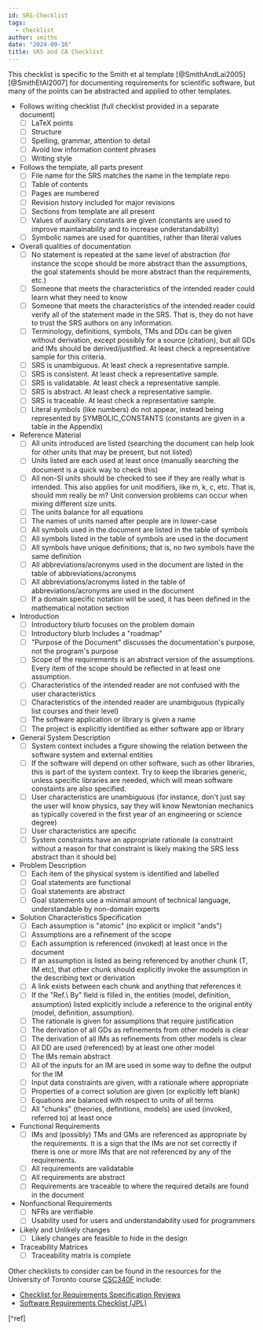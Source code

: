 ```yaml
---
id: SRS-Checklist
tags:
  - checklist
author: smiths
date: "2024-09-16"
title: SRS and CA Checklist
---
```


This checklist is specific to the Smith et al template [@SmithAndLai2005] [@SmithEtAl2007] for documenting requirements for scientific software, but many of the points can be abstracted and applied to other templates.

- Follows writing checklist (full checklist provided in a separate document)
  - [ ] LaTeX points
  - [ ] Structure
  - [ ] Spelling, grammar, attention to detail
  - [ ] Avoid low information content phrases
  - [ ] Writing style
- Follows the template, all parts present
  - [ ] File name for the SRS matches the name in the template repo
  - [ ] Table of contents
  - [ ] Pages are numbered
  - [ ] Revision history included for major revisions
  - [ ] Sections from template are all present
  - [ ] Values of auxiliary constants are given (constants are used to improve maintainability and to increase understandability)
  - [ ] Symbolic names are used for quantities, rather than literal values
- Overall qualities of documentation
  - [ ] No statement is repeated at the same level of abstraction (for instance the scope should be more abstract than the assumptions, the goal statements should be more abstract than the requirements, etc.)
  - [ ] Someone that meets the characteristics of the intended reader could learn what they need to know
  - [ ] Someone that meets the characteristics of the intended reader could verify all of the statement made in the SRS. That is, they do not have to trust the SRS authors on any information.
  - [ ] Terminology, definitions, symbols, TMs and DDs can be given without derivation, except possibly for a source (citation), but all GDs and IMs should be derived/justified. At least check a representative sample for this criteria.
  - [ ] SRS is unambiguous. At least check a representative sample.
  - [ ] SRS is consistent. At least check a representative sample.
  - [ ] SRS is validatable. At least check a representative sample.
  - [ ] SRS is abstract. At least check a representative sample.
  - [ ] SRS is traceable. At least check a representative sample.
  - [ ] Literal symbols (like numbers) do not appear, instead being represented by SYMBOLIC_CONSTANTS (constants are given in a table in the Appendix)
- Reference Material
  - [ ] All units introduced are listed (searching the document can help look for other units that may be present, but not listed)
  - [ ] Units listed are each used at least once (manually searching the document is a quick way to check this)
  - [ ] All non-SI units should be checked to see if they are really what is intended. This also applies for unit modifiers, like m, k, c, etc. That is, should mm really be m? Unit conversion problems can occur when mixing different size units.
  - [ ] The units balance for all equations
  - [ ] The names of units named after people are in lower-case
  - [ ] All symbols used in the document are listed in the table of symbols
  - [ ] All symbols listed in the table of symbols are used in the document
  - [ ] All symbols have unique definitions; that is, no two symbols have the same definition
  - [ ] All abbreviations/acronyms used in the document are listed in the table of abbreviations/acronyms
  - [ ] All abbreviations/acronyms listed in the table of abbreviations/acronyms are used in the document
  - [ ] If a domain specific notation will be used, it has been defined in the mathematical notation section
- Introduction
  - [ ] Introductory blurb focuses on the problem domain
  - [ ] Introductory blurb Includes a "roadmap"
  - [ ] "Purpose of the Document" discusses the documentation's purpose, not the program's purpose
  - [ ] Scope of the requirements is an abstract version of the assumptions. Every item of the scope should be reflected in at least one assumption.
  - [ ] Characteristics of the intended reader are not confused with the user characteristics
  - [ ] Characteristics of the intended reader are unambiguous (typically list courses and their level)
  - [ ] The software application or library is given a name
  - [ ] The project is explicitly identified as either software app or library
- General System Description
  - [ ] System context includes a figure showing the relation between the software system and external entities
  - [ ] If the software will depend on other software, such as other libraries, this is part of the system context. Try to keep the libraries generic, unless specific libraries are needed, which will mean software constaints are also specified.
  - [ ] User characteristics are unambiguous (for instance, don't just say the user will know physics, say they will know Newtonian mechanics as typically covered in the first year of an engineering or science degree)
  - [ ] User characteristics are specific
  - [ ] System constraints have an appropriate rationale (a constraint without a reason for that constraint is likely making the SRS less abstract than it should be)
- Problem Description
  - [ ] Each item of the physical system is identified and labelled
  - [ ] Goal statements are functional
  - [ ] Goal statements are abstract
  - [ ] Goal statements use a minimal amount of technical language, understandable by non-domain experts
- Solution Characteristics Specification
  - [ ] Each assumption is "atomic" (no explicit or implicit "ands")
  - [ ] Assumptions are a refinement of the scope
  - [ ] Each assumption is referenced (invoked) at least once in the document
  - [ ] If an assumption is listed as being referenced by another chunk (T, IM etc), that other chunk should explicitly invoke the assumption in the describing text or derivation
  - [ ] A link exists between each chunk and anything that references it
  - [ ] If the "Ref.\ By" field is filled in, the entities (model, definition, assumption) listed explicitly include a reference to the original entity (model, definition, assumption).
  - [ ] The rationale is given for assumptions that require justification
  - [ ] The derivation of all GDs as refinements from other models is clear
  - [ ] The derivation of all IMs as refinements from other models is clear
  - [ ] All DD are used (referenced) by at least one other model
  - [ ] The IMs remain abstract
  - [ ] All of the inputs for an IM are used in some way to define the output for the IM
  - [ ] Input data constraints are given, with a rationale where appropriate
  - [ ] Properties of a correct solution are given (or explicitly left blank)
  - [ ] Equations are balanced with respect to units of all terms
  - [ ] All "chunks" (theories, definitions, models) are used (invoked, referred to) at least once
- Functional Requirements
  - [ ] IMs and (possibly) TMs and GMs are referenced as appropriate by the requirements. It is a sign that the IMs are not set correctly if there is one or more IMs that are not referenced by any of the requirements.
  - [ ] All requirements are validatable
  - [ ] All requirements are abstract
  - [ ] Requirements are traceable to where the required details are found in the document
- Nonfunctional Requirements
  - [ ] NFRs are verifiable
  - [ ] Usability used for users and understandability used for programmers
- Likely and Unlikely changes
  - [ ] Likely changes are feasible to hide in the design
- Traceability Matrices
  - [ ] Traceability matrix is complete

Other checklists to consider can be found in the resources for the University of Toronto course [CSC340F](https://www.cs.toronto.edu/~sme/CSC340F/2005/assignments/inspections/) include:

- [Checklist for Requirements Specification Reviews](https://www.cs.toronto.edu/~sme/CSC340F/2005/assignments/inspections/reqts_checklist.pdf)
- [Software Requirements Checklist (JPL)](https://www.cs.toronto.edu/~sme/CSC340F/2005/assignments/inspections/JPL_reqts_clist.pdf)

[^ref]
